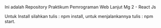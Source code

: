 Ini adalah Repository Praktikum Pemrograman Web Lanjut Mg 2 - React Js

Untuk Install silahkan tulis : npm install,
untuk menjalankannya tulis : npm start.
